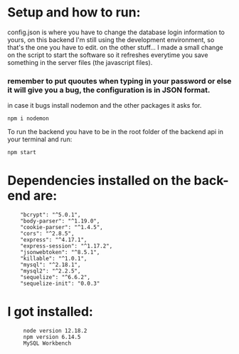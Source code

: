 # Setup and how to run:

config.json is where you have to change the database login information to yours, on this backend I'm still using the development environment, so that's the one 
you have to edit. on the other stuff... I made a small change on the script to start the software so it refreshes everytime you save something in the server files (the javascript files).

### remember to put quoutes when typing in your password or else it will give you a bug, the configuration is in JSON format. 
in case it bugs install nodemon and the other packages it asks for.
```
npm i nodemon
```

To run the backend you have to be in the root folder of the backend api in your terminal and run: 

```
npm start
```

# Dependencies installed on the back-end are: 

```
    "bcrypt": "^5.0.1",
    "body-parser": "^1.19.0",
    "cookie-parser": "^1.4.5",
    "cors": "^2.8.5",
    "express": "^4.17.1",
    "express-session": "^1.17.2",
    "jsonwebtoken": "^8.5.1",
    "killable": "^1.0.1",
    "mysql": "^2.18.1",
    "mysql2": "^2.2.5",
    "sequelize": "^6.6.2",
    "sequelize-init": "0.0.3"

```

# I got installed:

```
     node version 12.18.2
     npm version 6.14.5
     MySQL Workbench
     
```


